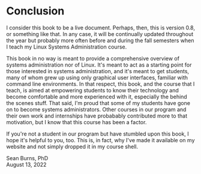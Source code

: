 # Conclusion

I consider this book to be a live document.
Perhaps, then, this is version 0.8, or
something like that.
In any case,
it will be continually updated throughout the year but
probably more often before and during the fall semesters 
when I teach my Linux Systems Administration course.

This book in no way is meant to provide a comprehensive
overview of systems administration nor of Linux.
It's meant to act as a starting point for those
interested in systems administration, and
it's meant to get students,
many of whom grew up using only graphical user interfaces,
familiar with command line environments.
In that respect,
this book, and the course that I teach,
is aimed at empowering students to know their technology
and become comfortable and more experienced with it,
especially the behind the scenes stuff.
That said, I'm proud that some of my students
have gone on to become systems administrators.
Other courses in our program and their own work and internships
have probabably contributed more to that motivation, but
I know that this course has been a factor.

If you're not a student in our program but
have stumbled upon this book,
I hope it's helpful to you, too.
This is, in fact, why I've made it available on my website and
not simply dropped it in my course shell.

Sean Burns, PhD  
August 13, 2022
